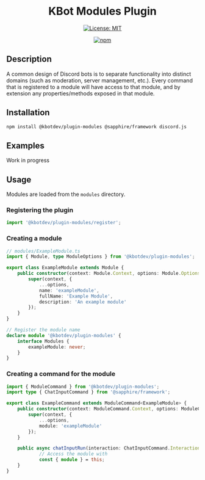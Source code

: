 <div align="center">

# KBot Modules Plugin

[![License: MIT](https://img.shields.io/badge/License-MIT-green.svg)](https://gitlab.com/kbot1/kbot-plugins/-/blob/main/LICENSE)

[![npm](https://img.shields.io/npm/v/@kbotdev/plugin-modules?color=crimson&logo=npm&label=@kbotdev/plugin-modules)](https://www.npmjs.com/package/@kbotdev/plugin-modules)

</div>

## Description

A common design of Discord bots is to separate functionality into distinct domains (such as moderation, server management, etc.). Every command that
is registered to a module will have access to that module, and by extension any properties/methods exposed in that module.

## Installation

```bash
npm install @kbotdev/plugin-modules @sapphire/framework discord.js
```

## Examples
Work in progress

## Usage

Modules are loaded from the `modules` directory.

### Registering the plugin

```typescript
import '@kbotdev/plugin-modules/register';
```

### Creating a module

```typescript
// modules/ExampleModule.ts
import { Module, type ModuleOptions } from '@kbotdev/plugin-modules';

export class ExampleModule extends Module {
	public constructor(context: Module.Context, options: Module.Options) {
		super(context, {
			...options,
			name: 'exampleModule',
			fullName: 'Example Module',
			description: 'An example module'
		});
	}
}

// Register the module name
declare module '@kbotdev/plugin-modules' {
	interface Modules {
		exampleModule: never;
	}
}
```

### Creating a command for the module

```typescript
import { ModuleCommand } from '@kbotdev/plugin-modules';
import type { ChatInputCommand } from '@sapphire/framework';

export class ExampleCommand extends ModuleCommand<ExampleModule> {
	public constructor(context: ModuleCommand.Context, options: ModuleCommand.Options) {
		super(context, {
			...options,
			module: 'exampleModule'
		});
	}

	public async chatInputRun(interaction: ChatInputCommand.Interaction) {
            // Access the module with
            const { module } = this;
	}
}
```
